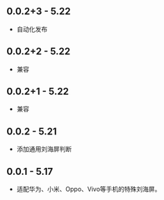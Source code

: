 ## 0.0.2+3 - 5.22

* 自动化发布

## 0.0.2+2 - 5.22

* 兼容

## 0.0.2+1 - 5.22

* 兼容

## 0.0.2 - 5.21

* 添加通用刘海屏判断

## 0.0.1 - 5.17

* 适配华为、小米、Oppo、Vivo等手机的特殊刘海屏。

